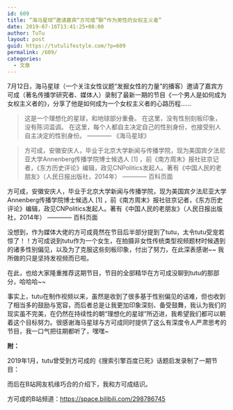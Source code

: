 ```yaml
---
id: 609
title: “海马星球”邀请嘉宾“方可成”聊“作为男性的女权主义者”
date: 2019-07-16T13:41:25+08:00
author: TuTu
layout: post
guid: https://tutulifestyle.com/?p=609
permalink: /609/
categories:
  - 文章
---
```

7月12日，海马星球（一个关注女性议题“发掘女性的力量”的播客）邀请了嘉宾方可成（著名传播学研究者、媒体人）录制了最新一期的节目《一个男人是如何成为女权主义者的》，分享了他是如何成为一个女权主义者的心路历程......

<blockquote class="wp-block-quote">
  <p>
    这是一个理想化的星球，和地球部分重叠。 在这里，没有性别刻板印象，没有陈词滥调。 在这里，每个人都自主决定自己的性别身份，也接受别人自主决定的性别身份。 ———— 《海马星球》
  </p>
</blockquote>

<blockquote class="wp-block-quote">
  <p>
    方可成，安徽安庆人，毕业于北京大学新闻与传播学院，现为美国宾夕法尼亚大学Annenberg传播学院博士候选人 [1] ，前《南方周末》报社驻京记者，《东方历史评论》编辑，政见CNPolitics发起人。著有《中国人民的老朋友》（人民日报出版社，2014年） ———— 百科页面
  </p>
</blockquote>

方可成，安徽安庆人，毕业于北京大学新闻与传播学院，现为美国宾夕法尼亚大学Annenberg传播学院博士候选人 [1] ，前《南方周末》报社驻京记者，《东方历史评论》编辑，政见CNPolitics发起人。著有《中国人民的老朋友》（人民日报出版社，2014年） ———— 百科页面<figure></figure> 

没想到，作为媒体大佬的方可成竟然在节目后半部分提到了tutu，太令tutu受宠若惊了！！方可成说到tutu作为一个女生，在拍摄非女性传统类型视频题材时候遇到的诸多性别偏见，以及为了克服这些刻板印象，付出了努力，在此深表感谢~~ 我所做的只是坚持发视频而已啦。

在此，也给大家隆重推荐这期节目，节目的全部精华在方可成没聊到tutu的那部分，哈哈哈~~

事实上，tutu在制作视频以来，虽然是收到了很多基于性别偏见的诘难，但也收到了相当多的鼓励与宽容，而后者总是让我更加印象深刻、备受鼓舞，我认为我们的现实虽不完美，在仍然在持续性的朝“理想化的星球”所迈进，我希望我们都可以朝着这个目标努力。很感谢海马星球与方可成同时提供了这么有深度令人严肃思考的节目，我一口气把往期都听了，嘿嘿~

**附：**

2019年1月，tutu曾受到方可成的《搜索引擎百度已死》话题启发录制了一期节目：<figure class="wp-block-embed">

<div class="wp-block-embed__wrapper">
</div></figure> 

而后在B站网友机缘巧合的介绍下，我和方可成结识。

方可成的B站频道：https://space.bilibili.com/298786745